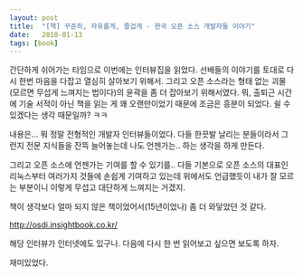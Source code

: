 ```yaml
---
layout: post
title:  "[책] 꾸준히, 자유롭게, 즐겁게 - 한국 오픈 소스 개발자들 이야기"
date:   2018-01-13
tags: [book]
---
```


  간단하게 쉬어가는 타임으로 이번에는 인터뷰집을 읽었다. 선배들의 이야기를 토대로 다시 한번 마음을 다잡고 열심히 살아보기 위해서. 그리고 오픈 소스라는 형태 없는 괴물(모르면 무섭게 느껴지는 법이다)의 윤곽을 좀 더 잡아보기 위해서였다. 뭐, 출퇴근 시간에 기술 서적이 아닌 책을 읽는 게 꽤 오랜만이었기 때문에 조금은 흥분이 되었다. 쉴 수 있겠다는 생각 때문일까? ㅋㅋ

  내용은... 뭐 정말 전형적인 개발자 인터뷰들이었다. 다들 한끗발 날리는 분들이라서 그런지 전문 지식들을 잔뜩 늘어놓는데 나도 언젠가는.. 하는 생각을 하게 만든다.

  그리고 오픈 소스에 언젠가는 기여를 할 수 있기를.. 다들 기본으로 오픈 소스의 대표인 리눅스부터 여러가지 것들에 손쉽게 기여하고 있는데 위에서도 언급했듯이 내가 잘 모르는 부분이니 이렇게 무섭고 대단하게 느껴지는 거겠지.

  책이 생각보다 얼마 되지 않은 책이었어서(15년이었나) 좀 더 와닿았던 것 같다.

  http://osdi.insightbook.co.kr/

  해당 인터뷰가 인터넷에도 있구나. 다음에 다시 한 번 읽어보고 싶으면 보도록 하자.

  재미있었다.